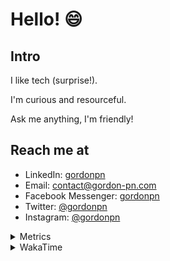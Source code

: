 # Hello! 😄

## Intro

I like tech (surprise!).

I'm curious and resourceful.

Ask me anything, I'm friendly!

## Reach me at

- LinkedIn: [gordonpn](https://www.linkedin.com/in/gordonpn/)
- Email: [contact@gordon-pn.com](mailto:contact@gordon-pn.com)
- Facebook Messenger: [gordonpn](https://www.messenger.com/t/Gordonpn)
- Twitter: [@gordonpn](https://twitter.com/Gordonpn)
- Instagram: [@gordonpn](https://www.instagram.com/gordonpn/)

<details>
  <summary>Metrics</summary>

  <img align="center" src="https://github.com/gordonpn/gordonpn/blob/master/github-metrics.svg" alt="GitHub Metrics">

</details>

<details>
  <summary>WakaTime</summary>

  <!--START_SECTION:waka-->
📊 **This Week I Spent My Time On** 

```text
💬 Programming Languages: 
Java                     4 hrs 5 mins        ███████████████░░░░░░░░░░   59.17 % 
TypeScript               52 mins             ███░░░░░░░░░░░░░░░░░░░░░░   12.71 % 
Brazil Dependency Config 37 mins             ██░░░░░░░░░░░░░░░░░░░░░░░   09.01 % 
JSON                     21 mins             █░░░░░░░░░░░░░░░░░░░░░░░░   05.11 % 
LOMBOK_CONFIG            17 mins             █░░░░░░░░░░░░░░░░░░░░░░░░   04.27 % 

🔥 Editors: 
Intellijidea             6 hrs 52 mins       █████████████████████████   99.57 % 
VS Code                  1 min               ░░░░░░░░░░░░░░░░░░░░░░░░░   00.43 % 
```


 Last Updated on 11/06/2024 16:23:37 UTC
<!--END_SECTION:waka-->
</details>
